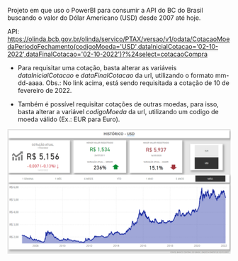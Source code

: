 Projeto em que uso o PowerBI para consumir a API do BC do Brasil buscando o valor do Dólar Americano (USD) desde 2007 até hoje.

API: https://olinda.bcb.gov.br/olinda/servico/PTAX/versao/v1/odata/CotacaoMoedaPeriodoFechamento(codigoMoeda='USD',dataInicialCotacao='02-10-2022',dataFinalCotacao='02-10-2022')?%24select=cotacaoCompra

* Para requisitar uma cotação, basta alterar as variáveis *dataInicialCotacao* e *dataFinalCotacao* da url, utilizando o formato mm-dd-aaaa. Obs.: No link acima, está sendo requisitada a cotação de 10 de fevereiro de 2022.

* Também é possível requisitar cotações de outras moedas, para isso, basta  alterar a variável
*codigoMoeda* da url, utilizando um codigo de moeda válido (Ex.: EUR para Euro).

<div align="center">
	<img src="https://github.com/JCazarotto/exchange-rate-USD-BRL/blob/master/dashboard_pbi.png" alt="Dashboard PowerBI"/>
</div> 
